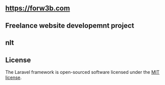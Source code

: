 ## https://forw3b.com
## Freelance website developemnt project
## nlt
## License

The Laravel framework is open-sourced software licensed under the [MIT license](https://opensource.org/licenses/MIT).
